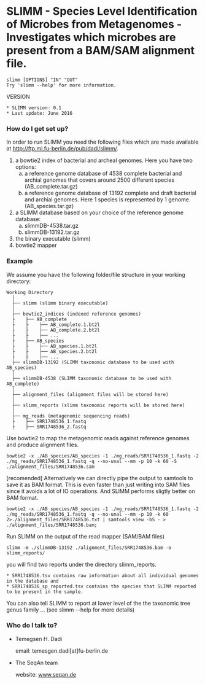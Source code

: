 SLIMM - Species Level Identification of Microbes from Metagenomes - 
Investigates which microbes are present from a BAM/SAM alignment file.
=================================================================
    slimm [OPTIONS] "IN" "OUT"
    Try 'slimm --help' for more information.

VERSION

    * SLIMM version: 0.1
    * Last update: June 2016
    
### How do I get set up? ###

In order to run SLIMM you need the following files which are made available at http://ftp.mi.fu-berlin.de/pub/dadi/slimm/.

<ol type="1">
	<li> a bowtie2 index of bacterial and archeal genomes. Here you have two options:
		<ol type="a">	
			<li> a reference genome database of 4538 complete bacterial and archial genomes that covers around 2500 different species (AB_complete.tar.gz) </li>
			<li> a reference genome database of 13192 complete and draft bacterial and archial genomes. Here 1 species is represented by 1 genome. (AB_species.tar.gz)</li>
		</ol>
	</li>
	<li> a SLIMM database based on your choice of the reference genome database:
		<ol type="a">
	  		<li> slimmDB-4538.tar.gz </li>
	  		<li> slimmDB-13192.tar.gz </li>
		</ol>
	</li>
	<li> the binary executable (slimm) </li>
	<li> bowtie2 mapper </li>
</ol>

### Example ###

We assume you have the following folder/file structure in your working directory:
```
Working Directory
  │
  ├── slimm (slimm binary executable)
  │
  ├── bowtie2_indices (indexed reference genomes)
  ├    ├── AB_complete
  ├    ├    ├── AB_complete.1.bt2l
  ├    ├    ├── AB_complete.2.bt2l
  ├    ├    ├── ...
  ├    ├── AB_species
  ├    ├    ├── AB_species.1.bt2l
  ├    ├    ├── AB_species.2.bt2l
  ├    ├    ├── ...
  ├── slimmDB-13192 (SLIMM taxonomic database to be used with AB_species)
  │
  ├── slimmDB-4538 (SLIMM taxonomic database to be used with AB_complete)
  │
  ├── alignment_files (alignment files will be stored here)
  │
  ├── slimm_reports (slimm taxonomic reports will be stored here)
  │
  ├── mg_reads (metagenomic sequencing reads) 
  ├    ├── SRR1748536_1.fastq
  ├    ├── SRR1748536_2.fastq
```  

Use bowtie2 to map the metagenomic reads against reference genomes and produce alignment files.

	bowtie2 -x ./AB_species/AB_species -1 ./mg_reads/SRR1748536_1.fastq -2 ./mg_reads/SRR1748536_1.fastq -q --no-unal --mm -p 10 -k 60 -S ./alignment_files/SRR1748536.sam

[recomended] Alternatively we can directly pipe the output to samtools to save it as BAM format. This is even faster than just writing into SAM files since it avoids a lot of IO operations. And SLIMM performs sligtly better on BAM format.
	
	bowtie2 -x ./AB_species/AB_species -1 ./mg_reads/SRR1748536_1.fastq -2 ./mg_reads/SRR1748536_1.fastq -q --no-unal --mm -p 10 -k 60 2>./alignment_files/SRR1748536.txt | samtools view -bS - > ./alignment_files/SRR1748536.bam;

Run SLIMM on the output of the read mapper (SAM/BAM files)
	
	slimm -m ./slimmDB-13192 ./alignment_files/SRR1748536.bam -o slimm_reports/

you will find two reports under the directory slimm_reports. 

	* SRR1748536.tsv contains raw information about all individual genomes in the database and 
	* SRR1748536_sp_reported.tsv contains the species that SLIMM reported to be present in the sample.

You can also tell SLIMM to report at lower level of the the taxonomic tree genus family ... (see slimm --help for more details)

<!---

### Contribution guidelines ###

* Writing tests
* Code review
* Other guidelines --->

### Who do I talk to? ###

* Temegsen H. Dadi 

    email: temesgen.dadi[at]fu-berlin.de

* The SeqAn team 

    website: www.seqan.de
